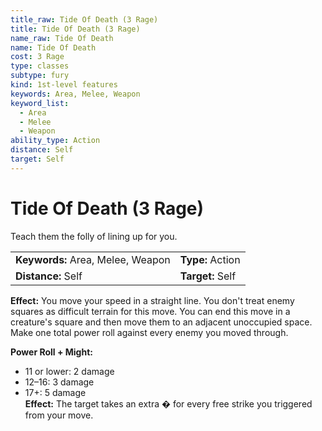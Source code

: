 ```yaml
---
title_raw: Tide Of Death (3 Rage)
title: Tide Of Death (3 Rage)
name_raw: Tide Of Death
name: Tide Of Death
cost: 3 Rage
type: classes
subtype: fury
kind: 1st-level features
keywords: Area, Melee, Weapon
keyword_list:
  - Area
  - Melee
  - Weapon
ability_type: Action
distance: Self
target: Self
---
```


# Tide Of Death (3 Rage)

Teach them the folly of lining up for you.

|                                   |                  |
| :-------------------------------- | :--------------- |
| **Keywords:** Area, Melee, Weapon | **Type:** Action |
| **Distance:** Self                | **Target:** Self |

**Effect:** You move your speed in a straight line. You don't treat enemy squares as difficult terrain for this move. You can end this move in a creature's square and then move them to an adjacent unoccupied space. Make one total power roll against every enemy you moved through.

**Power Roll + Might:**

- 11 or lower: 2 damage
- 12–16: 3 damage
- 17+: 5 damage\
  **Effect:** The target takes an extra � for every free strike you triggered from your move.
